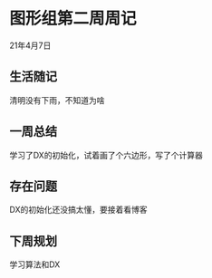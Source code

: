 # 图形组第二周周记
21年4月7日
## 生活随记
清明没有下雨，不知道为啥
## 一周总结
学习了DX的初始化，试着画了个六边形，写了个计算器
## 存在问题
DX的初始化还没搞太懂，要接着看博客
## 下周规划
学习算法和DX
